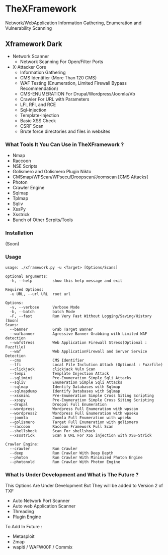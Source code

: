 # TheXFramework
Network/WebApplication Information Gathering, Enumeration and Vulnerability Scanning
## Xframework Dark 
- Network Scanner  
  - Network Scanning For Open/Filter Ports 
- X-Attacker Core 
  - Information Gathering
  - CMS Identifier (More Than 120 CMS)
  - WAF Testing (Enumeration, Limited Firewall Bypass Recommendation) 
  - CMS-ENUMERATION For Drupal/Wordpress/Joomla/Vb
  - Crawler For URL with Parameters
  - LFI, RFI, and RCE
  - Sql-injection 
  - Template-Injection 
  - Basic XSS Check
  - CSRF Scan 
  - Brute force directories and files in websites
  
### What Tools It You Can Use in TheXFramework ?

- Nmap 
- Raccoon
- NSE Scripts 
- Golismero and Golismero Plugin Nikto
- CMSmap/WPScan/WPsecu/Droopscan/Joomscan [CMS Attacks]
- Photon 
- Crawler Engine
- Sqlmap 
- Tplmap 
- Sqliv 
- XssPy 
- Xsstrick
- Bunch of Other Scrpits/Tools

### Installation 
(Soon) 

### Usage 

    usage: ./xframework.py -u <Target> [Options/Scans]

    optional arguments:
      -h, --help         show this help message and exit

    Required Options:
      -u URL, --url URL  root url

    Options:
      -v, --verbose      Verbose Mode
      -b, --batch        batch Mode
      -F, --fast         Run Very Fast Without Logging/Saving/History [Soon]
    Scans:
      --banner           Grab Target Banner
      --wafbanner        Agressive Banner Grabbing with Limited WAF detection
      --wafstress        Web Application Firewall Stress(Optional : Fuzzfile)
      --waf              Web ApplicationFirewall and Server Service Detection
      --cms              CMS Identifier
      --lfi              Local File Inclution Attack (Optional : Fuzzfile)
      --clickjack        clickjack Vuln Scan
      --tempi            Template Injection Attack
      --sqlimini         Pre-Enumeration Simple Sqli Attacks
      --sqliv            Enumeration Simple Sqli Attacks
      --sqlmap           Identify Databases with Sqlmap
      --sqlmapdump       Identify Databases with Sqlmap
      --xssmini          Pre-Enumeration Simple Cross Siting Scripting
      --xsspy            Pre-Enumeration Simple Cross Siting Scripting
      --drupal           Droopal Full Enumeration
      --wordpress        Wordpress Full Enumeration with wpscan
      --wordpress2       Wordpress Full Enumeration with wpseku
      --joomla           Joomla Full Enumeration with wpseku
      --golismero        Target Full Enumeration with golismero
      --raccoon          Raccoon Framework Full Scan
      --shellshock       Scan For shellshock
      --xssstrick        Scan a URL For XSS injection with XSS-Strick

    Crawler Engine:
      --crawler          Run Crawler
      --deep             Run Crawler With Deep Depth
      --photon           Run Crawler With Minimized Photon Engine
      --photonold        Run Crawler With Photon Engine


### What Is Under Development and What is The Future ? 
This Options Are Under Development But They will be added to Version 2 of TXF 
 - Auto Network Port Scanner
 - Auto web Application Scanner
 - Threading
 - Plugin Engine

To Add In Future : 
  - Metasploit
  - Zmap
  - wapiti / WAFW00F / Commix

